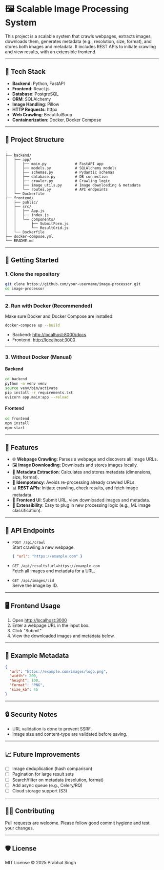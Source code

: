 # 🖼️ Scalable Image Processing System

This project is a scalable system that crawls webpages, extracts images, downloads them, generates metadata (e.g., resolution, size, format), and stores both images and metadata. It includes REST APIs to initiate crawling and view results, with an extensible frontend.

---

## 🔧 Tech Stack

- **Backend**: Python, FastAPI
- **Frontend**: React.js
- **Database**: PostgreSQL
- **ORM**: SQLAlchemy
- **Image Handling**: Pillow
- **HTTP Requests**: httpx
- **Web Crawling**: BeautifulSoup
- **Containerization**: Docker, Docker Compose

---

## 📁 Project Structure

```
.
├── backend/
│   ├── app/
│   │   ├── main.py             # FastAPI app
│   │   ├── models.py           # SQLAlchemy models
│   │   ├── schemas.py          # Pydantic schemas
│   │   ├── database.py         # DB connection
│   │   ├── crawler.py          # Crawling logic
│   │   ├── image_utils.py      # Image downloading & metadata
│   │   └── routes.py           # API endpoints
│   └── Dockerfile
├── frontend/
│   ├── public/
│   ├── src/
│   │   ├── App.js
│   │   ├── index.js
│   │   └── components/
│   │       ├── SubmitForm.js
│   │       └── ResultGrid.js
│   └── Dockerfile
├── docker-compose.yml
└── README.md
```

---

## 🚀 Getting Started

### 1. Clone the repository

```bash
git clone https://github.com/your-username/image-processor.git
cd image-processor
```

---

### 2. Run with Docker (Recommended)

Make sure Docker and Docker Compose are installed.

```bash
docker-compose up --build
```

- Backend: [http://localhost:8000/docs](http://localhost:8000/docs)
- Frontend: [http://localhost:3000](http://localhost:3000)

---

### 3. Without Docker (Manual)

#### Backend

```bash
cd backend
python -m venv venv
source venv/bin/activate
pip install -r requirements.txt
uvicorn app.main:app --reload
```

#### Frontend

```bash
cd frontend
npm install
npm start
```

---

## 🧠 Features

- 🌐 **Webpage Crawling**: Parses a webpage and discovers all image URLs.
- 🖼️ **Image Downloading**: Downloads and stores images locally.
- 🧾 **Metadata Extraction**: Calculates and stores metadata (dimensions, size, format).
- 🔄 **Idempotency**: Avoids re-processing already crawled URLs.
- 📊 **REST APIs**: Initiate crawling, check results, and fetch image metadata.
- 🧩 **Frontend UI**: Submit URL, view downloaded images and metadata.
- 🧩 **Extensibility**: Easy to plug in new processing logic (e.g., ML image classification).

---

## 🔌 API Endpoints

- `POST /api/crawl`  
  Start crawling a new webpage.

  ```json
  { "url": "https://example.com" }
  ```

- `GET /api/results?url=https://example.com`  
  Fetch all images and metadata for a URL.

- `GET /api/images/:id`  
  Serve the image by ID.

---

## 🖥️ Frontend Usage

1. Open [http://localhost:3000](http://localhost:3000)
2. Enter a webpage URL in the input box.
3. Click "Submit"
4. View the downloaded images and metadata below.

---

## 📝 Example Metadata

```json
{
  "url": "https://example.com/images/logo.png",
  "width": 200,
  "height": 100,
  "format": "PNG",
  "size_kb": 45
}
```

---

## 🔒 Security Notes

- URL validation is done to prevent SSRF.
- Image size and content-type are validated before saving.

---

## 📈 Future Improvements

- [ ] Image deduplication (hash comparison)
- [ ] Pagination for large result sets
- [ ] Search/filter on metadata (resolution, format)
- [ ] Add async queue (e.g., Celery/RQ)
- [ ] Cloud storage support (S3)

---

## 👨‍💻 Contributing

Pull requests are welcome. Please follow good commit hygiene and test your changes.

---

## 🛡️ License

MIT License © 2025 Prabhat Singh
